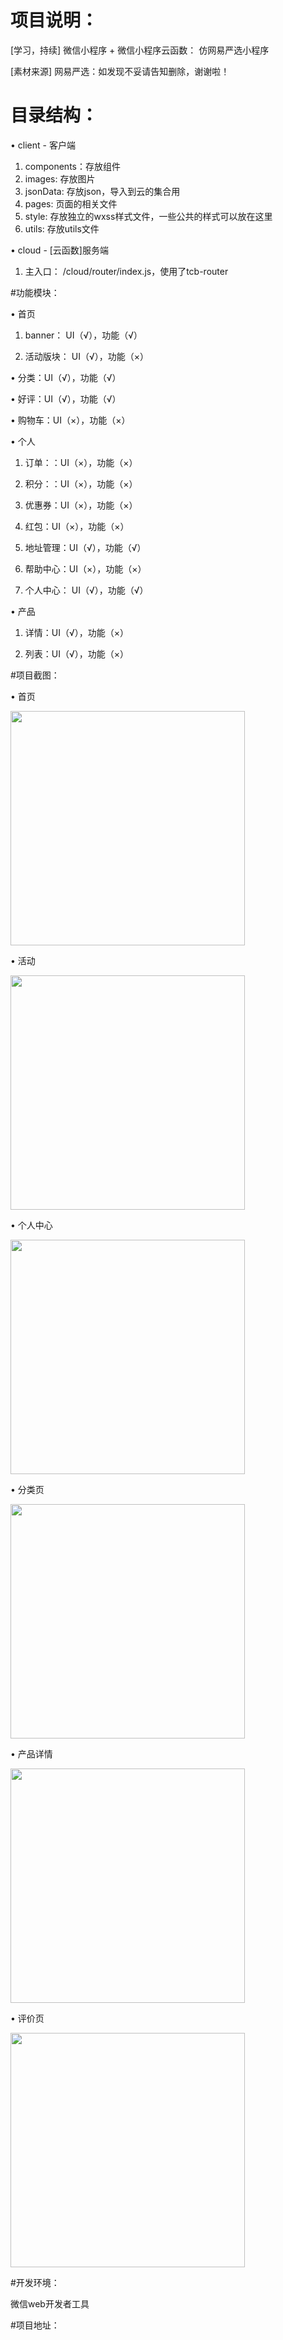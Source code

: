 # 项目说明：
[学习，持续] 微信小程序 + 微信小程序云函数： 仿网易严选小程序

[素材来源] 网易严选：如发现不妥请告知删除，谢谢啦！


# 目录结构：
• client - 客户端
  1. components：存放组件
  2. images: 存放图片
  3. jsonData: 存放json，导入到云的集合用
  4. pages: 页面的相关文件
  5. style: 存放独立的wxss样式文件，一些公共的样式可以放在这里
  6. utils: 存放utils文件

• cloud - [云函数]服务端
  1. 主入口： /cloud/router/index.js，使用了tcb-router

#功能模块：

• 首页
  1. banner： UI（√），功能（√）
  
  2. 活动版块： UI（√），功能（×）
  
• 分类：UI（√），功能（√）

• 好评：UI（√），功能（√）

• 购物车：UI（×），功能（×）

• 个人

  1. 订单：：UI（×），功能（×）
  
  2. 积分：：UI（×），功能（×）
  
  3. 优惠券：UI（×），功能（×）
  
  4. 红包：UI（×），功能（×）
  
  5. 地址管理：UI（√），功能（√）
  
  6. 帮助中心：UI（×），功能（×）
  
  7. 个人中心： UI（√），功能（√）
  
• 产品

  1. 详情：UI（√），功能（×）
  
  2. 列表：UI（√），功能（×）

#项目截图：

• 首页 

<img src="https://github.com/aimeefe/cloudeApp/blob/master/images/index.jpg" width="375"/>       

• 活动

<img src="https://github.com/aimeefe/cloudeApp/blob/master/images/hd.jpg" width="375"/>    

• 个人中心 

<img src="https://github.com/aimeefe/cloudeApp/blob/master/images/my.gif" width="375"/>         

• 分类页

<img src="https://github.com/aimeefe/cloudeApp/blob/master/images/category.gif" width="375"/>

• 产品详情

<img src="https://github.com/aimeefe/cloudeApp/blob/master/images/detail.gif" width="375"/>        

• 评价页

<img src="https://github.com/aimeefe/cloudeApp/blob/master/images/pj.gif" width="375"/>

#开发环境：

微信web开发者工具

#项目地址：
